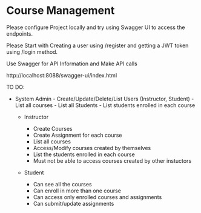 # Course Management

Please configure Project locally and try using Swagger UI to access the endpoints.

Please Start with Creating a user using /register and getting a JWT token using /login method.


Use Swagger for API Information and Make API calls 

http://localhost:8088/swagger-ui/index.html

TO DO: 

- System Admin 
		- Create/Update/Delete/List Users (Instructor, Student)
		- List all courses
		- List all Students 
		- List students enrolled in each course

	- Instructor 
		- Create Courses
		- Create Assignment for each course
		- List all courses
		- Access/Modify courses created by themselves
		- List the students enrolled in each course
		- Must not be able to access courses created by other instuctors

	- Student
		- Can see all the courses 
		- Can enroll in more than one course 
		- Can access only enrolled courses and assignments
		- Can submit/update assignments 
